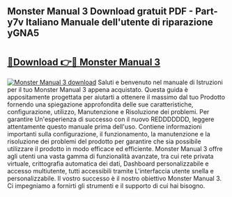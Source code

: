 ## Monster Manual 3 Download gratuit PDF - Part-y7v Italiano Manuale dell'utente di riparazione yGNA5

# <h2><a href="http://dffeiu.blite.top/?on=Monster+Manual+3">🔗Download 👉🔴 Monster Manual 3</a></h2>

[![Monster Manual 3 download](https://i.imgur.com/lujVjoI.png)](http://dffeiu.blite.top/?on=Monster+Manual+3)
Saluti e benvenuto nel manuale di Istruzioni per il tuo Monster Manual 3 appena acquistato. Questa guida è appositamente progettata per aiutarti a ottenere il massimo dal tuo Prodotto fornendo una spiegazione approfondita delle sue caratteristiche, configurazione, utilizzo, Manutenzione e Risoluzione dei problemi. Per garantire Un'esperienza di successo con il nuovo REDDDDDDD, leggere attentamente questo manuale prima dell'uso. Contiene informazioni importanti sulla configurazione, il funzionamento, la manutenzione e la risoluzione dei problemi del prodotto per garantire che sia possibile utilizzare il prodotto in modo efficace ed efficiente. Monster Manual 3 offre agli utenti una vasta gamma di funzionalità avanzate, tra cui rete privata virtuale, crittografia automatica dei dati, Dashboard personalizzabile e accesso multiutente, tutti accessibili tramite L'interfaccia utente snella e personalizzabile. Il vostro successo è il nostro obiettivo Monster Manual 3. Ci impegniamo a fornirti gli strumenti e il supporto di cui hai bisogno.
